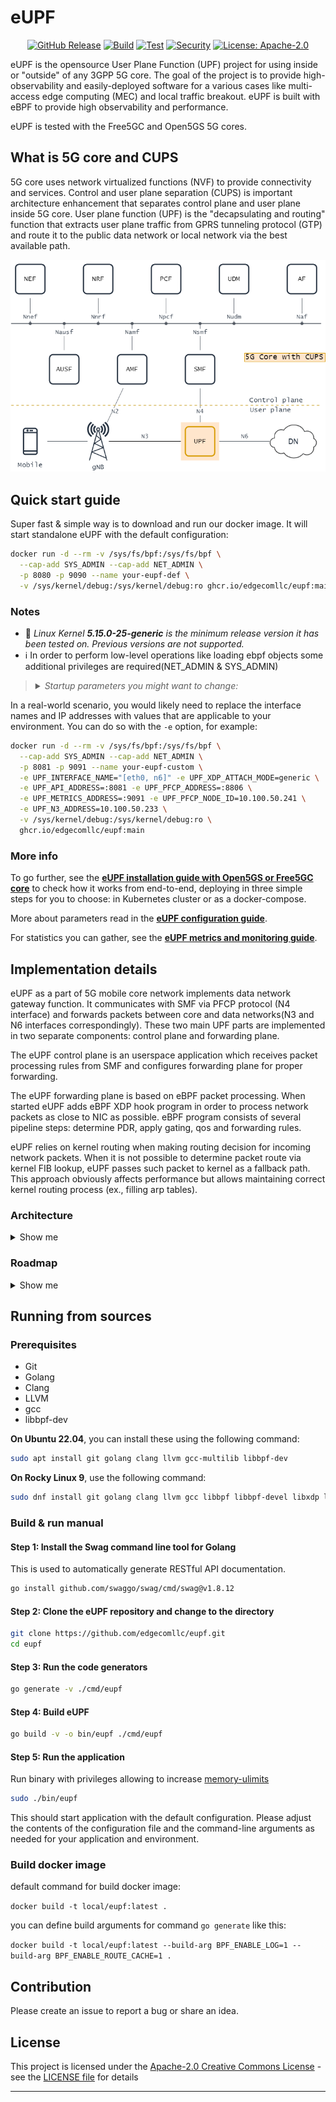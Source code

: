 # eUPF

<div align="center">

[![GitHub Release][release-img]][release]
[![Build][build-img]][build]
[![Test][test-img]][test]
[![Security][security-test-img]][security-test]
[![License: Apache-2.0][license-img]][license]

</div>

eUPF is the opensource User Plane Function (UPF) project for using inside or "outside" of any 3GPP 5G core. The goal of the project is to provide high-observability and easily-deployed software for a various cases like multi-access edge computing (MEC) and local traffic breakout. eUPF is built with eBPF to provide high observability and performance.

 eUPF is tested with the Free5GC and Open5GS 5G cores.

## What is 5G core and CUPS

5G core uses network virtualized functions (NVF) to provide connectivity and services.
Control and user plane separation (CUPS) is important architecture enhancement that separates control plane and user plane inside 5G core.
User plane function (UPF) is the "decapsulating and routing" function that extracts user plane traffic from GPRS tunneling protocol (GTP) and route it to the public data network or local network via the best available path.

![image](docs/pictures/eupf.png)

## Quick start guide

Super fast & simple way is to download and run our docker image. It will start standalone eUPF with the default configuration:
```bash
docker run -d --rm -v /sys/fs/bpf:/sys/fs/bpf \
  --cap-add SYS_ADMIN --cap-add NET_ADMIN \
  -p 8080 -p 9090 --name your-eupf-def \
  -v /sys/kernel/debug:/sys/kernel/debug:ro ghcr.io/edgecomllc/eupf:main
```
### Notes
- 📝 *Linux Kernel **5.15.0-25-generic** is the minimum release version it has been tested on. Previous versions are not supported.*
- ℹ In order to perform low-level operations like loading ebpf objects some additional privileges are required(NET_ADMIN & SYS_ADMIN)

<blockquote><details><summary><i>Startup parameters you might want to change: </i></summary>
<p>

   - UPF_INTERFACE_NAME=lo    *Network interfaces handling N3 (GTP) & N6 (SGi) traffic.*
   - UPF_N3_ADDRESS=127.0.0.1 *IPv4 address for N3 interface*
   - UPF_XDP_ATTACH_MODE=generic *XDP attach mode. Generic-only at the moment*
   - UPF_API_ADDRESS=:8080    *Local host:port for serving [REST API](api.md) server*
   - UPF_PFCP_ADDRESS=:8805   *Local host:port that PFCP server will listen to*
   - UPF_PFCP_NODE_ID=127.0.0.1  *Local NodeID for PFCP protocol. Format is IPv4 address*
   - UPF_METRICS_ADDRESS=:9090   *Local host:port for serving Prometheus mertrics endpoint*

</p>
</details> </blockquote>
</p>

In a real-world scenario, you would likely need to replace the interface names and IP addresses with values that are applicable to your environment. You can do so with the `-e` option, for example:

```bash
docker run -d --rm -v /sys/fs/bpf:/sys/fs/bpf \
  --cap-add SYS_ADMIN --cap-add NET_ADMIN \
  -p 8081 -p 9091 --name your-eupf-custom \
  -e UPF_INTERFACE_NAME="[eth0, n6]" -e UPF_XDP_ATTACH_MODE=generic \
  -e UPF_API_ADDRESS=:8081 -e UPF_PFCP_ADDRESS=:8806 \
  -e UPF_METRICS_ADDRESS=:9091 -e UPF_PFCP_NODE_ID=10.100.50.241 \
  -e UPF_N3_ADDRESS=10.100.50.233 \
  -v /sys/kernel/debug:/sys/kernel/debug:ro \
  ghcr.io/edgecomllc/eupf:main
```

### More info
To go further, see the **[eUPF installation guide with Open5GS or Free5GC core](./docs/install.md)** to check how it works from end-to-end, deploying in three simple steps for you to choose: in Kubernetes cluster or as a docker-compose.

More about parameters read in the **[eUPF configuration guide](./docs/Configuration.md)**.

For statistics you can gather, see the **[eUPF metrics and monitoring guide](./docs/metrics.md)**.

## Implementation details

eUPF as a part of 5G mobile core network implements data network gateway function. It communicates with SMF via PFCP protocol (N4 interface) and forwards packets between core and data networks(N3 and N6 interfaces correspondingly). These two main UPF parts are implemented in two separate components: control plane and forwarding plane.

The eUPF control plane is an userspace application which receives packet processing rules from SMF and configures forwarding plane for proper forwarding.

The eUPF forwarding plane is based on eBPF packet processing. When started eUPF adds eBPF XDP hook program in order to process network packets as close to NIC as possible. eBPF program consists of several pipeline steps: determine PDR, apply gating, qos and forwarding rules.

eUPF relies on kernel routing when making routing decision for incoming network packets. When it is not possible to determine packet route via kernel FIB lookup, eUPF passes such packet to kernel as a fallback path. This approach obviously affects performance but allows maintaining correct kernel routing process (ex., filling arp tables).

### Architecture

<details><summary>Show me</summary>

#### Eagle-eye overview

![UPF-Arch2](https://user-images.githubusercontent.com/20152142/207142700-cc3f17a5-203f-4b43-b712-a518cb627968.png)

#### Detailed architecture
![image](docs/pictures/eupf-arch.png)

#### Current limitation

- Only one PDR in PFCP session per direction
- Only single FAR supported
- Only XDP generic mode

</details>

### Roadmap

<details><summary>Show me</summary>

#### Control plane

- [x]  PFCP Association Setup/Release and Heartbeats
- [x]  Session Establishment/Modification with support for PFCP entities such as Packet Detection Rules (PDRs), Forwarding Action Rules (FARs), QoS Enforcement Rules (QERs).
- [ ]  UPF-initiated PFCP association
- [ ]  UPF-based UE IP address assignment

#### Data plane

- [x]  IPv4 support
- [x]  N3, N4, N6 interfaces
- [x]  Single & Multi-port support
- [x]  Static IP routing
- [x]  Basic QoS support with per-session rate limiting
- [x]  I-UPF/A-UPF ULCL/Branching (N9 interface)

#### Management plane
- [x]  Free5gc compatibility
- [x]  Open5gs compatibility
- [x]  Integration with Prometheus for exporting PFCP and data plane-level metrics
- [ ]  Monitoring/Debugging capabilities using tcpdump and cli

#### 3GPP specs compatibility
- [ ]  `FTUP` F-TEID allocation / release in the UP function is supported by the UP function.
- [ ]  `UEIP` Allocating UE IP addresses or prefixes.
- [ ]  `SSET` PFCP sessions successively controlled by different SMFs of a same SMF Set.
- [ ]  `MPAS` Multiple PFCP associations to the SMFs in an SMF set.
- [ ]  `QFQM` Per QoS flow per UE QoS monitoring.
- [ ]  `GPQM` Per GTP-U Path QoS monitoring.
- [ ]  `RTTWP` RTT measurements towards the UE Without PMF.

 </details>

## Running from sources

### Prerequisites

- Git
- Golang
- Clang
- LLVM
- gcc
- libbpf-dev

**On Ubuntu 22.04**, you can install these using the following command:

```bash
sudo apt install git golang clang llvm gcc-multilib libbpf-dev
```

**On Rocky Linux 9**, use the following command:

```bash
sudo dnf install git golang clang llvm gcc libbpf libbpf-devel libxdp libxdp-devel xdp-tools bpftool kernel-headers
```

### Build & run manual

#### Step 1: Install the Swag command line tool for Golang
This is used to automatically generate RESTful API documentation.

```bash
go install github.com/swaggo/swag/cmd/swag@v1.8.12
```

#### Step 2: Clone the eUPF repository and change to the directory

```bash
git clone https://github.com/edgecomllc/eupf.git
cd eupf
```

#### Step 3: Run the code generators

```bash
go generate -v ./cmd/eupf
```

#### Step 4: Build eUPF

```bash
go build -v -o bin/eupf ./cmd/eupf
```
#### Step 5: Run the application

   Run binary with privileges allowing to increase [memory-ulimits](https://prototype-kernel.readthedocs.io/en/latest/bpf/troubleshooting.html#memory-ulimits)

```bash
sudo ./bin/eupf
```

This should start application with the default configuration. Please adjust the contents of the configuration file and the command-line arguments as needed for your application and environment.

### Build docker image

default command for build docker image:

`docker build -t local/eupf:latest .`

you can define build arguments for command `go generate` like this:

`docker build -t local/eupf:latest --build-arg BPF_ENABLE_LOG=1 --build-arg BPF_ENABLE_ROUTE_CACHE=1 .`


## Contribution

Please create an issue to report a bug or share an idea.

## License
This project is licensed under the [Apache-2.0 Creative Commons License](https://www.apache.org/licenses/LICENSE-2.0) - see the [LICENSE file](./LICENSE) for details

---

[release]: https://github.com/edgecomllc/eupf/releases
[release-img]: https://img.shields.io/github/release/edgecomllc/eupf.svg?logo=github
[build]: https://github.com/edgecomllc/eupf/actions/workflows/build.yml
[build-img]: https://github.com/edgecomllc/eupf/actions/workflows/build.yml/badge.svg
[test]: https://github.com/edgecomllc/eupf/actions/workflows/test.yml
[test-img]: https://github.com/edgecomllc/eupf/actions/workflows/test.yml/badge.svg
[security-test]: https://github.com/edgecomllc/eupf/actions/workflows/trivy.yml
[security-test-img]: https://github.com/edgecomllc/eupf/actions/workflows/trivy.yml/badge.svg
[license]: https://github.com/edgecomllc/eupf/blob/main/LICENSE
[license-img]: https://img.shields.io/badge/License-Apache%202.0-blue.svg
